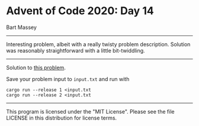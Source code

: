 # Advent of Code 2020: Day 14
Bart Massey

---

Interesting problem, albeit with a really twisty problem
description. Solution was reasonably straightforward with a
little bit-twiddling.

---

Solution to [this problem](https://adventofcode.com/2020/day/14).

Save your problem input to `input.txt` and run with

    cargo run --release 1 <input.txt
    cargo run --release 2 <input.txt

---

This program is licensed under the "MIT License".
Please see the file LICENSE in this distribution
for license terms.
